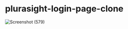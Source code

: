 # plurasight-login-page-clone

![Screenshot (579)](https://user-images.githubusercontent.com/91267288/149709573-39d13c5a-c786-491a-ada1-185343e111ff.png)
